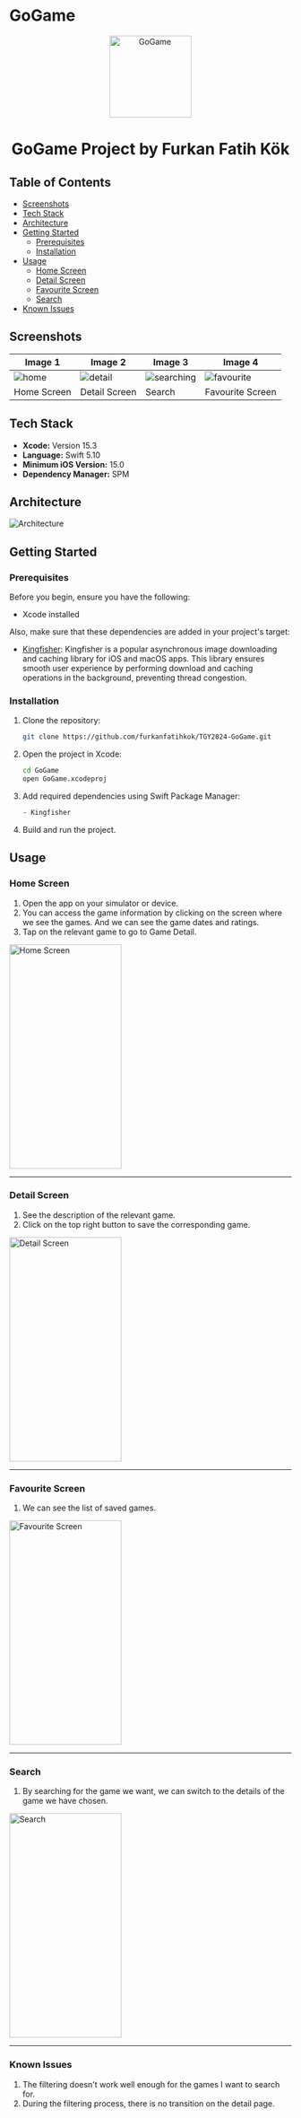 # GoGame
<p align="center">
  <img width="146" alt="GoGame" src="https://github.com/furkanfatihkok/TGY2024-GoGame/assets/113316242/d20f554c-29b9-49c9-8c5b-f09eedc99ec2">
</p>

<div align="center">
  <h1>GoGame Project by Furkan Fatih Kök</h1>
</div>

## Table of Contents
  - [Screenshots](#screenshots)
  - [Tech Stack](#tech-stack)
  - [Architecture](#architecture)
- [Getting Started](#getting-started)
  - [Prerequisites](#prerequisites)
  - [Installation](#installation)
- [Usage](#usage)
  - [Home Screen](#home-screen)
  - [Detail Screen](#detail-screen)
  - [Favourite Screen](#favourite-screen)
  - [Search](#search)
- [Known Issues](#known-issues)

 ## Screenshots



| Image 1                | Image 2                | Image 3                | Image 4                  |
|------------------------|------------------------|------------------------| ------------------------ |
| ![home](https://github.com/furkanfatihkok/TGY2024-GoGame/assets/113316242/89065d70-bcbf-48d3-86fc-6c9301ec99ec)|![detail](https://github.com/furkanfatihkok/TGY2024-GoGame/assets/113316242/998cd381-eb96-4d32-8fd9-52b23056470c)| ![searching](https://github.com/furkanfatihkok/TGY2024-GoGame/assets/113316242/3688b3ff-989e-403d-8b6d-ca0139763bb8) | ![favourite](https://github.com/furkanfatihkok/TGY2024-GoGame/assets/113316242/581618ce-5758-42ac-b356-28ec1fc9bb34) |
| Home Screen    | Detail Screen    | Search   | Favourite Screen |

## Tech Stack

- **Xcode:** Version 15.3
- **Language:** Swift 5.10
- **Minimum iOS Version:** 15.0
- **Dependency Manager:** SPM

## Architecture

![Architecture](https://benoitpasquier.com/images/2018/01/mvvm-pattern.png)

## Getting Started

### Prerequisites

Before you begin, ensure you have the following:

- Xcode installed

Also, make sure that these dependencies are added in your project's target:

- [Kingfisher](https://github.com/onevcat/Kingfisher): Kingfisher is a popular asynchronous image downloading and caching library for iOS and macOS apps. This library ensures smooth user experience by performing download and caching operations in the background, preventing thread congestion.


### Installation

1. Clone the repository:

    ```bash
    git clone https://github.com/furkanfatihkok/TGY2024-GoGame.git
    ```

2. Open the project in Xcode:

    ```bash
    cd GoGame
    open GoGame.xcodeproj
    ```
3. Add required dependencies using Swift Package Manager:

   ```bash
   - Kingfisher
    ```

6. Build and run the project.

## Usage

###  Home Screen

1. Open the app on your simulator or device.
2. You can access the game information by clicking on the screen where we see the games. And we can see the game dates and ratings.
3. Tap on the relevant game to go to Game Detail.

<p align="left">
  <img src="https://github.com/furkanfatihkok/TGY2024-GoGame/assets/113316242/72dee8b8-8aaa-47cd-8c00-e758e156a297" alt="Home Screen" width="200" height="400">
</p>

---

### Detail Screen

1. See the description of the relevant game.
2. Click on the top right button to save the corresponding game.

<p align="left">
  <img src="https://github.com/furkanfatihkok/TGY2024-GoGame/assets/113316242/3ec36f66-608f-49bd-b02c-cd77acfb0e86" alt="Detail Screen" width="200" height="400">
</p>

---

### Favourite Screen 

1. We can see the list of saved games.

<p align="left">
  <img src="https://github.com/furkanfatihkok/TGY2024-GoGame/assets/113316242/ea06df89-5afb-4909-b61e-445d37155dd8" alt="Favourite Screen" width="200" height="400">
</p>

---

### Search 

1. By searching for the game we want, we can switch to the details of the game we have chosen.

<p align="left">
  <img src="https://github.com/furkanfatihkok/TGY2024-GoGame/assets/113316242/fc45e59a-4666-48bb-a12c-acb02b9bafe8" alt="Search" width="200" height="400">
</p>

---
### Known Issues
1. The filtering doesn't work well enough for the games I want to search for. 
2. During the filtering process, there is no transition on the detail page.
